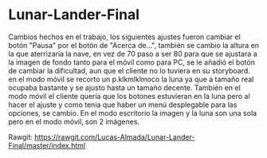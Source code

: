 # Lunar-Lander-Final

Cambios hechos en el trabajo, los siguientes ajustes fueron cambiar el botón "Pausa" por el botón de "Acerca de...", también se cambio la altura en la que aterrizaría la nave, en vez de 70 paso a ser 80 para que se ajustara a la imagen de fondo tanto para el móvil como para PC, se le añadió el botón de cambiar la dificultad, aun que el cliente no lo tuviera en su storyboard. en el modo móvil se recorto un p.klkmlklmoco la luna ya que a tamaño real ocupaba bastante y se ajusto hasta un tamaño decente. También en el modo móvil el cliente quería que los botones estuvieran en la luna pero al hacer el ajuste y como tenia que haber un menú desplegable para las opciones, se cambio. En el modo escritorio la imagen y la luna son una sola pero en el modo móvil, son 2 imágenes. 

Rawgit: https://rawgit.com/Lucas-Almada/Lunar-Lander-Final/master/index.html
